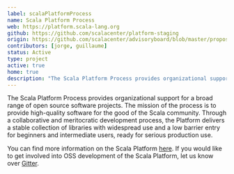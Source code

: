 ```yaml
---
label: scalaPlatformProcess
name: Scala Platform Process
web: https://platform.scala-lang.org
github: https://github.com/scalacenter/platform-staging
origin: https://github.com/scalacenter/advisoryboard/blob/master/proposals/004-sip-and-slip-coordination.md
contributors: [jorge, guillaume]
status: Active
type: project
active: true
home: true
description: "The Scala Platform Process provides organizational support for a broad range of open source software projects."
---
```

The Scala Platform Process provides organizational support for a broad range of open source software projects. The mission of the process is to provide high-quality software for the good of the Scala community. Through a collaborative and meritocratic development process, the Platform delivers a stable collection of libraries with widespread use and a low barrier entry for beginners and intermediate users, ready for serious production use.

You can find more information on the Scala Platform [here](https://platform.scala-lang.org). If you would like to get involved into OSS development of the Scala Platform, let us know over [Gitter](https://gitter.im/scala/contributors).

